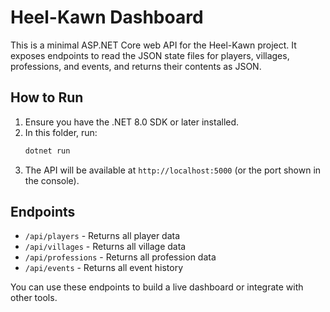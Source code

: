 # Heel-Kawn Dashboard

This is a minimal ASP.NET Core web API for the Heel-Kawn project. It exposes endpoints to read the JSON state files for players, villages, professions, and events, and returns their contents as JSON.

## How to Run

1. Ensure you have the .NET 8.0 SDK or later installed.
2. In this folder, run:
   ```bash
   dotnet run
   ```
3. The API will be available at `http://localhost:5000` (or the port shown in the console).

## Endpoints
- `/api/players` - Returns all player data
- `/api/villages` - Returns all village data
- `/api/professions` - Returns all profession data
- `/api/events` - Returns all event history

You can use these endpoints to build a live dashboard or integrate with other tools.